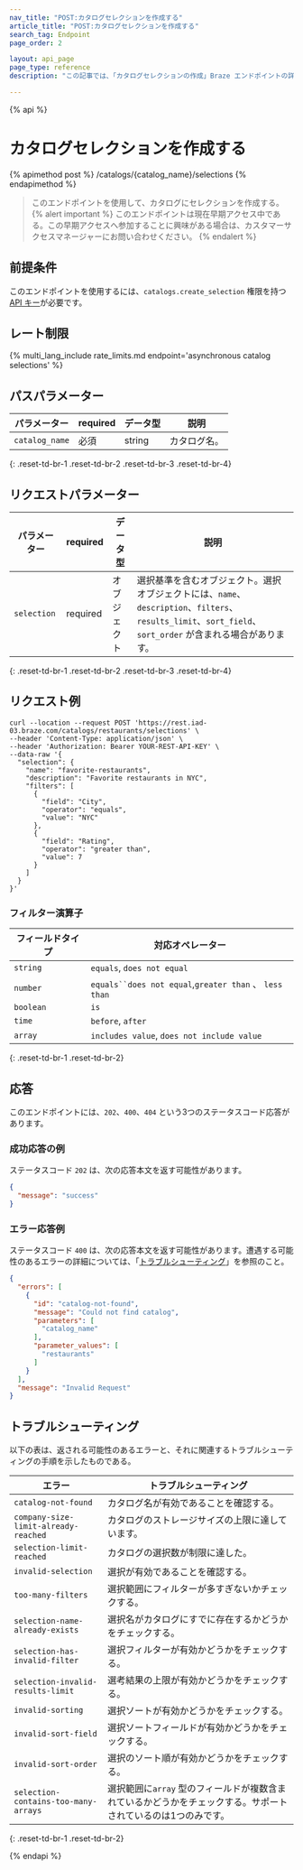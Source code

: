 ```yaml
---
nav_title: "POST:カタログセレクションを作成する"
article_title: "POST:カタログセレクションを作成する"
search_tag: Endpoint
page_order: 2

layout: api_page
page_type: reference
description: "この記事では、「カタログセレクションの作成」Braze エンドポイントの詳細について説明します。"

---
```

{% api %}
# カタログセレクションを作成する
{% apimethod post %}
/catalogs/{catalog_name}/selections
{% endapimethod %}

> このエンドポイントを使用して、カタログにセレクションを作成する。
{% alert important %}
このエンドポイントは現在早期アクセス中である。この早期アクセスへ参加することに興味がある場合は、カスタマーサクセスマネージャーにお問い合わせください。
{% endalert %}

## 前提条件

このエンドポイントを使用するには、`catalogs.create_selection` 権限を持つ [API キー]({{site.baseurl}}/api/basics#rest-api-key/)が必要です。

## レート制限

{% multi_lang_include rate_limits.md endpoint='asynchronous catalog selections' %}

## パスパラメーター

| パラメーター      | required | データ型 | 説明          |
| -------------- | -------- | --------- | -------------------- |
| `catalog_name` | 必須 | string    | カタログ名。 |
{: .reset-td-br-1 .reset-td-br-2 .reset-td-br-3 .reset-td-br-4}

## リクエストパラメーター

| パラメーター   | required | データ型 | 説明                                                                                                                                                        |
| ----------- | -------- | --------- | ------------------------------------------------------------------------------------------------------------------------------------------------------------------ |
| `selection` | required | オブジェクト    | 選択基準を含むオブジェクト。選択オブジェクトには、`name`、`description`、`filters`、`results_limit`、`sort_field`、`sort_order` が含まれる場合があります。 |
{: .reset-td-br-1 .reset-td-br-2 .reset-td-br-3 .reset-td-br-4}

## リクエスト例

```
curl --location --request POST 'https://rest.iad-03.braze.com/catalogs/restaurants/selections' \
--header 'Content-Type: application/json' \
--header 'Authorization: Bearer YOUR-REST-API-KEY' \
--data-raw '{
  "selection": {
    "name": "favorite-restaurants",
    "description": "Favorite restaurants in NYC",
    "filters": [
      {
        "field": "City",
        "operator": "equals",
        "value": "NYC"
      },
      {
        "field": "Rating",
        "operator": "greater than",
        "value": 7
      }
    ]
  }
}'
```

### フィルター演算子

| フィールドタイプ | 対応オペレーター                                     |
| ---------- | ------------------------------------------------------- |
| `string`   | `equals`, `does not equal`                              |
| `number`   | `equals``does not equal`,`greater than` 、 `less than` |
| `boolean`  | `is`                                                    |
| `time`     | `before`, `after`                                       |
| `array`    | `includes value`, `does not include value`              |
{: .reset-td-br-1 .reset-td-br-2}

## 応答

このエンドポイントには、`202`、`400`、`404` という3つのステータスコード応答があります。

### 成功応答の例

ステータスコード `202` は、次の応答本文を返す可能性があります。

```json
{
  "message": "success"
}
```

### エラー応答例

ステータスコード `400` は、次の応答本文を返す可能性があります。遭遇する可能性のあるエラーの詳細については、「[トラブルシューティング](#troubleshooting)」を参照のこと。

```json
{
  "errors": [
    {
      "id": "catalog-not-found",
      "message": "Could not find catalog",
      "parameters": [
        "catalog_name"
      ],
      "parameter_values": [
        "restaurants"
      ]
    }
  ],
  "message": "Invalid Request"
}
```

## トラブルシューティング

以下の表は、返される可能性のあるエラーと、それに関連するトラブルシューティングの手順を示したものである。

| エラー                                | トラブルシューティング                                                                               |
|--------------------------------------|-----------------------------------------------------------------------------------------------|
| `catalog-not-found`                  | カタログ名が有効であることを確認する。                                                         |
| `company-size-limit-already-reached` | カタログのストレージサイズの上限に達しています。                                                    |
| `selection-limit-reached`            | カタログの選択数が制限に達した。                                                      |
| `invalid-selection`                  | 選択が有効であることを確認する。                                                            |
| `too-many-filters`                   | 選択範囲にフィルターが多すぎないかチェックする。                                                  |
| `selection-name-already-exists`      | 選択名がカタログにすでに存在するかどうかをチェックする。                                    |
| `selection-has-invalid-filter`       | 選択フィルターが有効かどうかをチェックする。                                                       |
| `selection-invalid-results-limit`    | 選考結果の上限が有効かどうかをチェックする。                                                |
| `invalid-sorting`                    | 選択ソートが有効かどうかをチェックする。                                                      |
| `invalid-sort-field`                 | 選択ソートフィールドが有効かどうかをチェックする。                                                   |
| `invalid-sort-order`                 | 選択のソート順が有効かどうかをチェックする。                                                   |
| `selection-contains-too-many-arrays` | 選択範囲に`array` 型のフィールドが複数含まれているかどうかをチェックする。サポートされているのは1つのみです。 |
{: .reset-td-br-1 .reset-td-br-2}

{% endapi %}